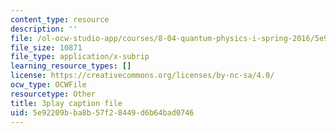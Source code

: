 ```yaml
---
content_type: resource
description: ''
file: /ol-ocw-studio-app/courses/8-04-quantum-physics-i-spring-2016/5e92209bba8b57f28449d6b64bad0746_c5yzy1S3gPg.vtt
file_size: 10871
file_type: application/x-subrip
learning_resource_types: []
license: https://creativecommons.org/licenses/by-nc-sa/4.0/
ocw_type: OCWFile
resourcetype: Other
title: 3play caption file
uid: 5e92209b-ba8b-57f2-8449-d6b64bad0746
---
```

